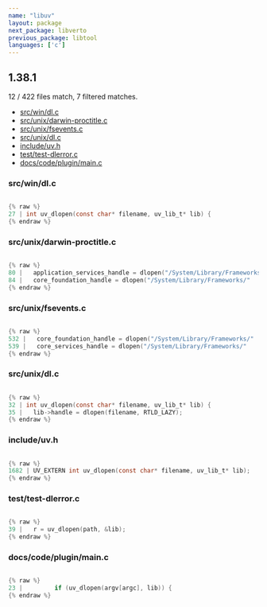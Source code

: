 ```yaml
---
name: "libuv"
layout: package
next_package: libverto
previous_package: libtool
languages: ['c']
---
```

## 1.38.1
12 / 422 files match, 7 filtered matches.

 - [src/win/dl.c](#srcwindlc)
 - [src/unix/darwin-proctitle.c](#srcunixdarwin-proctitlec)
 - [src/unix/fsevents.c](#srcunixfseventsc)
 - [src/unix/dl.c](#srcunixdlc)
 - [include/uv.h](#includeuvh)
 - [test/test-dlerror.c](#testtest-dlerrorc)
 - [docs/code/plugin/main.c](#docscodepluginmainc)

### src/win/dl.c

```c

{% raw %}
27 | int uv_dlopen(const char* filename, uv_lib_t* lib) {
{% endraw %}

```
### src/unix/darwin-proctitle.c

```c

{% raw %}
80 |   application_services_handle = dlopen("/System/Library/Frameworks/"
84 |   core_foundation_handle = dlopen("/System/Library/Frameworks/"
{% endraw %}

```
### src/unix/fsevents.c

```c

{% raw %}
532 |   core_foundation_handle = dlopen("/System/Library/Frameworks/"
539 |   core_services_handle = dlopen("/System/Library/Frameworks/"
{% endraw %}

```
### src/unix/dl.c

```c

{% raw %}
32 | int uv_dlopen(const char* filename, uv_lib_t* lib) {
35 |   lib->handle = dlopen(filename, RTLD_LAZY);
{% endraw %}

```
### include/uv.h

```c

{% raw %}
1682 | UV_EXTERN int uv_dlopen(const char* filename, uv_lib_t* lib);
{% endraw %}

```
### test/test-dlerror.c

```c

{% raw %}
39 |   r = uv_dlopen(path, &lib);
{% endraw %}

```
### docs/code/plugin/main.c

```c

{% raw %}
23 |         if (uv_dlopen(argv[argc], lib)) {
{% endraw %}

```
